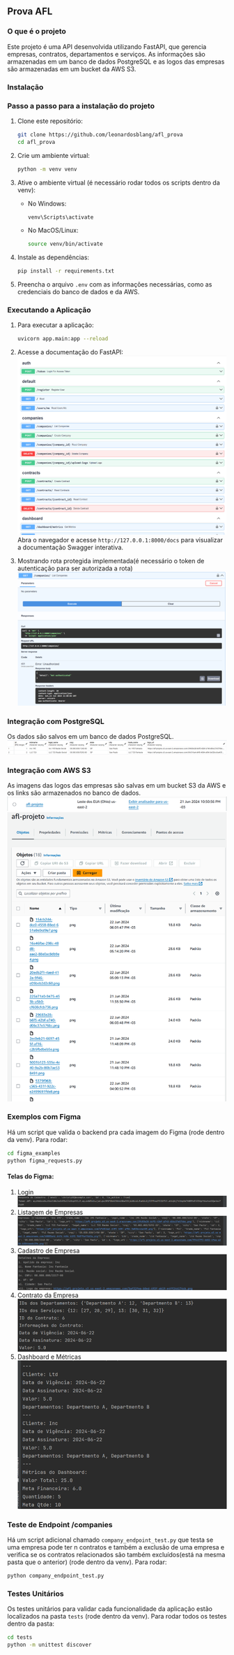 ## Prova AFL

### O que é o projeto

Este projeto é uma API desenvolvida utilizando FastAPI, que gerencia empresas, contratos, departamentos e serviços. As informações são armazenadas em um banco de dados PostgreSQL e as logos das empresas são armazenadas em um bucket da AWS S3.

### Instalação

### Passo a passo para a instalação do projeto

1. Clone este repositório:
    ```sh
    git clone https://github.com/leonardosblang/afl_prova
    cd afl_prova
    ```

2. Crie um ambiente virtual:
    ```sh
    python -m venv venv
    ```

3. Ative o ambiente virtual (é necessário rodar todos os scripts dentro da venv):

    - No Windows:
        ```sh
        venv\Scripts\activate
        ```
    - No MacOS/Linux:
        ```sh
        source venv/bin/activate
        ```

4. Instale as dependências:
    ```sh
    pip install -r requirements.txt
    ```

5. Preencha o arquivo `.env` com as informações necessárias, como as credenciais do banco de dados e da AWS.

### Executando a Aplicação

1. Para executar a aplicação:
    ```sh
    uvicorn app.main:app --reload
    ```

2. Acesse a documentação do FastAPI:
    ![Documentação](images/docs.png)
    Abra o navegador e acesse `http://127.0.0.1:8000/docs` para visualizar a documentação Swagger interativa.

3. Mostrando rota protegida implementada(é necessário o token de autenticação para ser autorizada a rota)
    ![Rota Protegida](images/protected_route.png)

### Integração com PostgreSQL

Os dados são salvos em um banco de dados PostgreSQL.
![PostgreSQL](images/postgre.png)

### Integração com AWS S3

As imagens das logos das empresas são salvas em um bucket S3 da AWS e os links são armazenados no banco de dados.
![S31](images/s31.png) ![S32](images/s32.png)

### Exemplos com Figma

Há um script que valida o backend pra cada imagem do Figma (rode dentro da venv). Para rodar:
```sh
cd figma_examples
python figma_requests.py
```

#### Telas do Figma:
1. Login
    ![Login](images/figma_1.png)
2. Listagem de Empresas
    ![Empresas](images/figma_2.png)
3. Cadastro de Empresa
    ![Cadastro de Empresa](images/figma_3.png)
4. Contrato da Empresa
    ![Contrato](images/figma_4.png)
5. Dashboard e Métricas
    ![Dashboard](images/figma_5.png)

### Teste de Endpoint /companies

Há um script adicional chamado `company_endpoint_test.py` que testa se uma empresa pode ter n contratos e também a exclusão de uma empresa e verifica se os contratos relacionados são também excluídos(está na mesma pasta que o anterior) (rode dentro da venv).
Para rodar:
```sh
python company_endpoint_test.py
```

### Testes Unitários

Os testes unitários para validar cada funcionalidade da aplicação estão localizados na pasta `tests` (rode dentro da venv). Para rodar todos os testes dentro da pasta:
```sh
cd tests
python -m unittest discover
```
